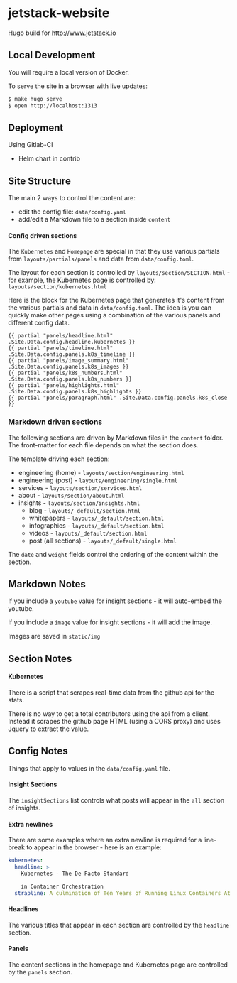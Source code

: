 # jetstack-website

Hugo build for http://www.jetstack.io

## Local Development

You will require a local version of Docker.

To serve the site in a browser with live updates:

```bash
$ make hugo_serve
$ open http://localhost:1313
```

## Deployment

Using Gitlab-CI

* Helm chart in contrib

## Site Structure

The main 2 ways to control the content are:

 * edit the config file: `data/config.yaml`
 * add/edit a Markdown file to a section inside `content`
 
#### Config driven sections

The `Kubernetes` and `Homepage` are special in that they use various partials from `layouts/partials/panels` and data from `data/config.toml`.

The layout for each section is controlled by `layouts/section/SECTION.html` - for example, the Kubernetes page is controlled by: `layouts/section/kubernetes.html`

Here is the block for the Kubernetes page that generates it's content from the various partials and data in `data/config.toml`.  The idea is you can quickly make other pages using a combination of the various panels and different config data.

```
{{ partial "panels/headline.html" .Site.Data.config.headline.kubernetes }}
{{ partial "panels/timeline.html" .Site.Data.config.panels.k8s_timeline }}
{{ partial "panels/image_summary.html" .Site.Data.config.panels.k8s_images }}
{{ partial "panels/k8s_numbers.html" .Site.Data.config.panels.k8s_numbers }}
{{ partial "panels/highlights.html" .Site.Data.config.panels.k8s_highlights }}
{{ partial "panels/paragraph.html" .Site.Data.config.panels.k8s_close }}
```

### Markdown driven sections

The following sections are driven by Markdown files in the `content` folder.  The front-matter for each file depends on what the section does.

The template driving each section:

 * engineering (home) - `layouts/section/engineering.html`
 * engineering (post) - `layouts/engineering/single.html`
 * services - `layouts/section/services.html`
 * about - `layouts/section/about.html`
 * insights - `layouts/section/insights.html`
   * blog - `layouts/_default/section.html`
   * whitepapers - `layouts/_default/section.html`
   * infographics - `layouts/_default/section.html`
   * videos - `layouts/_default/section.html`
   * post (all sections) - `layouts/_default/single.html`

The `date` and `weight` fields control the ordering of the content within the section.

## Markdown Notes

If you include a `youtube` value for insight sections - it will auto-embed the youtube.

If you include a `image` value for insight sections - it will add the image.

Images are saved in `static/img`

## Section Notes

#### Kubernetes

There is a script that scrapes real-time data from the github api for the stats.

There is no way to get a total contributors using the api from a client.  Instead it scrapes the github page HTML (using a CORS proxy) and uses Jquery to extract the value.

## Config Notes

Things that apply to values in the `data/config.yaml` file.

#### Insight Sections

The `insightSections` list controls what posts will appear in the `all` section of insights.

#### Extra newlines

There are some examples where an extra newline is required for a line-break to appear in the browser - here is an example:

```yaml
kubernetes:
  headline: >
    Kubernetes - The De Facto Standard      

    in Container Orchestration
  strapline: A culmination of Ten Years of Running Linux Containers At Google
```

#### Headlines

The various titles that appear in each section are controlled by the `headline` section.


#### Panels

The content sections in the homepage and Kubernetes page are controlled by the `panels` section.



